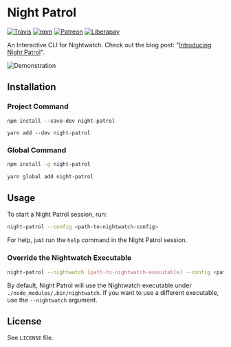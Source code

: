 # Night Patrol

[![Travis](https://img.shields.io/travis/jahed/night-patrol.svg)](https://travis-ci.org/jahed/night-patrol)
[![npm](https://img.shields.io/npm/v/night-patrol.svg)](https://www.npmjs.com/package/night-patrol)
[![Patreon](https://img.shields.io/badge/patreon-donate-f96854.svg)](https://www.patreon.com/jahed)
[![Liberapay](https://img.shields.io/badge/liberapay-donate-d9b113.svg)](https://liberapay.com/jahed)

An Interactive CLI for Nightwatch. Check out the blog post: "[Introducing Night Patrol](https://jahed.io/2018/01/29/introducing-night-patrol/)".

![Demonstration](https://www-static.jahed.io/night-patrol/np1.gif)

## Installation

### Project Command

```
npm install --save-dev night-patrol

yarn add --dev night-patrol
```

### Global Command

```sh
npm install -g night-patrol

yarn global add night-patrol
```

## Usage

To start a Night Patrol session, run:

```sh
night-patrol --config <path-to-nightwatch-config>
```

For help, just run the `help` command in the Night Patrol session.

### Override the Nightwatch Executable

```sh
night-patrol --nightwatch [path-to-nightwatch-executable] --config <path-to-nightwatch-config>
```

By default, Night Patrol will use the Nightwatch executable under `./node_modules/.bin/nightwatch`. If you want to use a different executable, use the `--nightwatch` argument.


## License

See `LICENSE` file.
